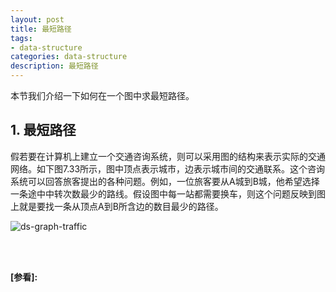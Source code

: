 ```yaml
---
layout: post
title: 最短路径
tags:
- data-structure
categories: data-structure
description: 最短路径
---
```


本节我们介绍一下如何在一个图中求最短路径。

<!-- more -->



## 1. 最短路径
假若要在计算机上建立一个交通咨询系统，则可以采用图的结构来表示实际的交通网络。如下图7.33所示，图中顶点表示城市，边表示城市间的交通联系。这个咨询系统可以回答旅客提出的各种问题。例如，一位旅客要从A城到B城，他希望选择一条途中中转次数最少的路线。假设图中每一站都需要换车，则这个问题反映到图上就是要找一条从顶点A到B所含边的数目最少的路径。

![ds-graph-traffic](https://ivanzz1001.github.io/records/assets/img/data_structure/ds_graph_traffic.jpg)




<br />
<br />

**[参看]:**

